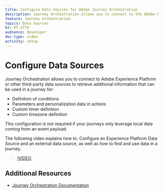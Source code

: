 ```yaml
---
title: Configure Data Sources for Adobe Journey Orchestration
description: Journey Orchestration allows you to connect to the Adobe Experience Platform or other third-party systems to retrieve additional information. This tutorial explains how to configure Experience Platform Data Source, configure an external data source, find and use data in a journey.
feature: Journey Orchestration
topics: Data Sources
kt: KT-2774
audience: developer
doc-type: video
activity: setup
---
```


# Configure Data Sources

Journey Orchestration allows you to connect to Adobe Experience Platform or other third-party data sources to retrieve additional information that can be used in a journey for:

* Definition of conditions
* Parameters and personalization data in actions
* Custom timer definition
* Custom timezone definition

This configuration is not required if your journeys only leverage local data coming from an event payload.

The following video explains how to: Configure an Experience Platform Data Source and an external data source, as well as how to find and use data in a journey.

>[!VIDEO](https://video.tv.adobe.com/v/29406?quality=12)

## Additional Resources

* [Journey Orchestration Documentation](https://docs.adobe.com/content/help/en/journeys/using/journey-orchestration-home.html)
